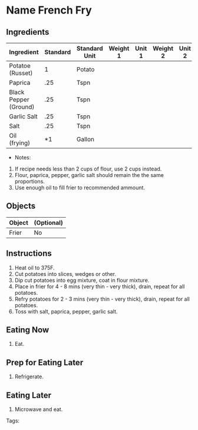 # Name French Fry

## Ingredients

|      Ingredient         | Standard | Standard Unit | Weight 1 | Unit 1 | Weight 2 | Unit 2 |
|      ----------         | -------- | ------------- | -------- | ------ | -------- | ------ |
| Potatoe (Russet)        | 1        | Potato        |          |        |          |        |
| Paprica                 | .25      | Tspn          |          |        |          |        |
| Black Pepper (Ground)   | .25      | Tspn          |          |        |          |        |
| Garlic Salt             | .25      | Tspn          |          |        |          |        |
| Salt                    | .25      | Tspn          |          |        |          |        |
| Oil (frying)            | *1       | Gallon        |          |        |          |        |

* Notes:
1. If recipe needs less than 2 cups of flour, use 2 cups instead.
2. Flour, paprica, pepper, garlic salt should remain the the same proportions.
3. Use enough oil to fill frier to recommended ammount.

## Objects

|        Object        | (Optional) |
|        ------        | ---------- |
| Frier                | No         |

## Instructions

1. Heat oil to 375F.
4. Cut potatoes into slices, wedges or other.
5. Dip cut potatoes into egg mixture, coat in flour mixture.
6. Place in frier for 4 - 8 mins (very thin - very thick), drain, repeat for all potatoes.
7. Refry potatoes for 2 - 3 mins (very thin - very thick), drain, repeat for all potatoes.
8. Toss with salt, paprica, pepper, garlic salt.

## Eating Now

1. Eat.

## Prep for Eating Later

1. Refrigerate.

## Eating Later

1. Microwave and eat.

Tags: 

